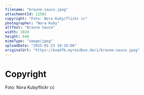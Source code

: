 ```yaml
---
filename: "braune-sauce.jpeg"
attachmentId: 11502
copyright: "Foto: Nora Kuby/flickr cc"
photographer: "Nora Kuby"
altText: "Braune Sauce"
width: 1024
height: 640
mimeType: "image/jpeg"
uploadDate: "2015-01-23 10:16:06"
originalUrl: "https://bxq4fb.myraidbox.de/i/braune-sauce.jpeg"
---
```


# Copyright

Foto: Nora Kuby/flickr cc
